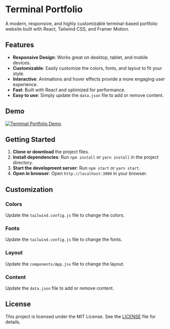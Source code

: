 # Terminal Portfolio

A modern, responsive, and highly customizable terminal-based portfolio website built with React, Tailwind CSS, and Framer Motion.

## Features

- **Responsive Design**: Works great on desktop, tablet, and mobile devices.
- **Customizable**: Easily customize the colors, fonts, and layout to fit your style.
- **Interactive**: Animations and hover effects provide a more engaging user experience.
- **Fast**: Built with React and optimized for performance.
- **Easy to use**: Simply update the `data.json` file to add or remove content.

## Demo

[![Terminal Portfolio Demo](https://i.imgur.com/3X8yQk2.png)](https://oathar.github.io/terminal-portfolio/)

## Getting Started

1. **Clone or download** the project files.
2. **Install dependencies**: Run `npm install` or `yarn install` in the project directory.
3. **Start the development server**: Run `npm start` or `yarn start`.
4. **Open in browser**: Open `http://localhost:3000` in your browser.

## Customization

### Colors

Update the `tailwind.config.js` file to change the colors.

### Fonts

Update the `tailwind.config.js` file to change the fonts.

### Layout

Update the `components/App.jsx` file to change the layout.

### Content

Update the `data.json` file to add or remove content.

## License

This project is licensed under the MIT License. See the [LICENSE](LICENSE) file for details.
